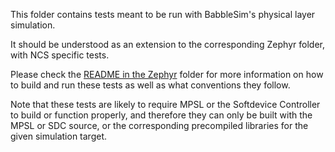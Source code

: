 This folder contains tests meant to be run with BabbleSim's physical layer
simulation.

It should be understood as an extension to the corresponding Zephyr folder, with NCS specific tests.

Please check the
[README in the Zephyr](https://github.com/nrfconnect/sdk-zephyr/blob/main/tests/bsim/README.md)
folder for more information on how to build and run these tests as well as what conventions they
follow.

Note that these tests are likely to require MPSL or the Softdevice Controller to build or
function properly, and therefore they can only be built with the MPSL or SDC source, or
the corresponding precompiled libraries for the given simulation target.
